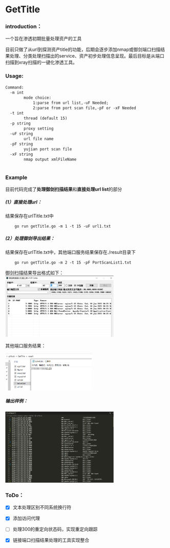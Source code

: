 # GetTitle

### introduction：

 一个旨在渗透初期批量处理资产的工具

目前只做了从url到探测资产title的功能，后期会逐步添加nmap或御剑端口扫描结果处理、分类处理扫描出的service、资产初步处理信息呈现。最后目标是从端口扫描到xray扫描的一键化渗透工具。


### Usage:
```
Command:
  -m int
        mode choice:
        	1:parse from url list,-uF Needed;
        	2:parse from port scan file,-pF or -xF Needed
  -t int
        thread (default 15)
  -p string
        proxy setting
  -uF string
        url file name
  -pF string
        yujian port scan file
  -xF string
        nmap output xmlFileName


```
### Example
目前代码完成了**处理御剑扫描结果**和**直接处理url list**的部分

##### (1）直接处理url：
   结果保存在urlTitle.txt中
```
	go run getTitle.go -m 1 -t 15 -uF url1.txt
```
##### (2）处理御剑导出结果：
   结果保存在urlTitle.txt中，其他端口服务结果保存在./result目录下
```
	go run getTitle.go -m 2 -t 15 -pF PortScanList1.txt
```
御剑扫描结果导出格式如下：
<img src="pic/yujian.png" style="zoom: 33%;" />

   其他端口服务结果：

<img src="pic/result.png" style="zoom: 33%;" />


##### 输出样例：

<img src="pic/title.png" style="zoom: 33%;" />


### ToDo：
- [x] 文本处理区别不同系统换行符
- [x] 添加访问代理
- [ ] 处理300的重定向状态码，实现重定向跟踪
- [x] 链接端口扫描结果处理的工具实现整合



